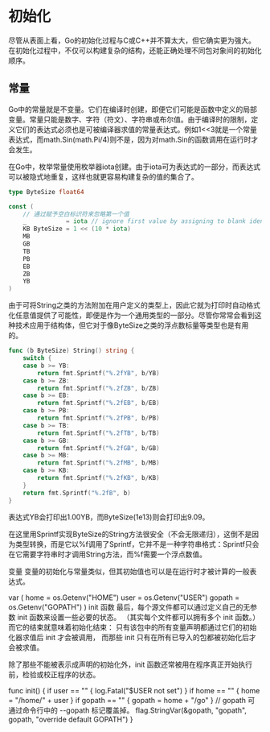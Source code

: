 # 初始化

尽管从表面上看，Go的初始化过程与C或C++并不算太大，但它确实更为强大。 在初始化过程中，不仅可以构建复杂的结构，还能正确处理不同包对象间的初始化顺序。

## 常量

Go中的常量就是不变量。它们在编译时创建，即便它们可能是函数中定义的局部变量。常量只能是数字、字符（符文）、字符串或布尔值。由于编译时的限制，定义它们的表达式必须也是可被编译器求值的常量表达式。例如1<<3就是一个常量表达式，而math.Sin(math.Pi/4)则不是，因为对math.Sin的函数调用在运行时才会发生。

在Go中，枚举常量使用枚举器iota创建。由于iota可为表达式的一部分，而表达式可以被隐式地重复，这样也就更容易构建复杂的值的集合了。

```go
type ByteSize float64

const (
    // 通过赋予空白标识符来忽略第一个值
    _           = iota // ignore first value by assigning to blank identifier
    KB ByteSize = 1 << (10 * iota)
    MB
    GB
    TB
    PB
    EB
    ZB
    YB
)
```

由于可将String之类的方法附加在用户定义的类型上，因此它就为打印时自动格式化任意值提供了可能性，即便是作为一个通用类型的一部分。尽管你常常会看到这种技术应用于结构体，但它对于像ByteSize之类的浮点数标量等类型也是有用的。

```go
func (b ByteSize) String() string {
    switch {
    case b >= YB:
        return fmt.Sprintf("%.2fYB", b/YB)
    case b >= ZB:
        return fmt.Sprintf("%.2fZB", b/ZB)
    case b >= EB:
        return fmt.Sprintf("%.2fEB", b/EB)
    case b >= PB:
        return fmt.Sprintf("%.2fPB", b/PB)
    case b >= TB:
        return fmt.Sprintf("%.2fTB", b/TB)
    case b >= GB:
        return fmt.Sprintf("%.2fGB", b/GB)
    case b >= MB:
        return fmt.Sprintf("%.2fMB", b/MB)
    case b >= KB:
        return fmt.Sprintf("%.2fKB", b/KB)
    }
    return fmt.Sprintf("%.2fB", b)
}
```

表达式YB会打印出1.00YB，而ByteSize(1e13)则会打印出9.09。

在这里用Sprintf实现ByteSize的String方法很安全（不会无限递归），这倒不是因为类型转换，而是它以%f调用了Sprintf，它并不是一种字符串格式：Sprintf只会在它需要字符串时才调用String方法，而%f需要一个浮点数值。

变量
变量的初始化与常量类似，但其初始值也可以是在运行时才被计算的一般表达式。

var (
	home   = os.Getenv("HOME")
	user   = os.Getenv("USER")
	gopath = os.Getenv("GOPATH")
)
init 函数
最后，每个源文件都可以通过定义自己的无参数 init 函数来设置一些必要的状态。 （其实每个文件都可以拥有多个 init 函数。）而它的结束就意味着初始化结束： 只有该包中的所有变量声明都通过它们的初始化器求值后 init 才会被调用， 而那些 init 只有在所有已导入的包都被初始化后才会被求值。

除了那些不能被表示成声明的初始化外，init 函数还常被用在程序真正开始执行前，检验或校正程序的状态。

func init() {
	if user == "" {
		log.Fatal("$USER not set")
	}
	if home == "" {
		home = "/home/" + user
	}
	if gopath == "" {
		gopath = home + "/go"
	}
	// gopath 可通过命令行中的 --gopath 标记覆盖掉。
	flag.StringVar(&gopath, "gopath", gopath, "override default GOPATH")
}
